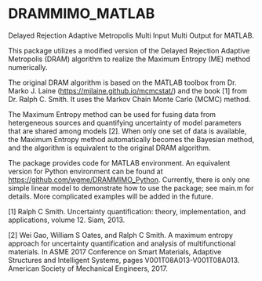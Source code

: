 # DRAMMIMO_MATLAB
Delayed Rejection Adaptive Metropolis Multi Input Multi Output for MATLAB.

This package utilizes a modified version of the Delayed Rejection Adaptive Metropolis (DRAM) algorithm to realize the Maximum Entropy (ME) method numerically. 

The original DRAM algorithm is based on the MATLAB toolbox from Dr. Marko J. Laine (https://mjlaine.github.io/mcmcstat/) and the book [1] from Dr. Ralph C. Smith. It uses the Markov Chain Monte Carlo (MCMC) method.

The Maximum Entropy method can be used for fusing data from hetergeneous sources and quantifying uncertainty of model parameters that are shared among models [2]. When only one set of data is available, the Maximum Entropy method automatically becomes the Bayesian method, and the algorithm is equivalent to the original DRAM algorithm.

The package provides code for MATLAB environment. An equivalent version for Python environment can be found at https://github.com/wgme/DRAMMIMO_Python. Currently, there is only one simple linear model to demonstrate how to use the package; see main.m for details. More complicated examples will be added in the future.

[1] Ralph C Smith. Uncertainty quantification: theory, implementation, and applications, volume 12. Siam, 2013.

[2] Wei Gao, William S Oates, and Ralph C Smith. A maximum entropy approach for uncertainty quantification and analysis of multifunctional materials. In ASME 2017 Conference on Smart Materials, Adaptive Structures and Intelligent Systems, pages V001T08A013-V001T08A013. American Society of Mechanical Engineers, 2017.
